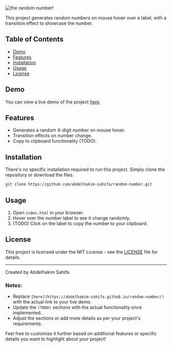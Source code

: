
![the random number!](https://i.ibb.co/L6DYJzw/image-removebg-preview-2.png)

This project generates random numbers on mouse hover over a label, with a transition effect to showcase the number.

## Table of Contents

- [Demo](#demo)
- [Features](#features)
- [Installation](#installation)
- [Usage](#usage)
- [License](#license)

## Demo

You can view a live demo of the project [here](https://abdelhakim-sahifa.github.io/random-number/).

## Features

- Generates a random 4-digit number on mouse hover.
- Transition effects on number change.
- Copy to clipboard functionality (TODO).

## Installation

There's no specific installation required to run this project. Simply clone the repository or download the files.

```bash
git clone https://github.com/abdelhakim-sahifa/random-number.git
```

## Usage

1. Open `index.html` in your browser.
2. Hover over the number label to see it change randomly.
3. (TODO) Click on the label to copy the number to your clipboard.

## License

This project is licensed under the MIT License - see the [LICENSE](LICENSE.md) file for details.

---

Created by Abdelhakim Sahifa 


### Notes:

- Replace `[here](https://abdelhakim-sahifa.github.io/random-number/)` with the actual link to your live demo.
- Update the `(TODO)` sections with the actual functionality once implemented.
- Adjust the sections or add more details as per your project's requirements.

Feel free to customize it further based on additional features or specific details you want to highlight about your project!
